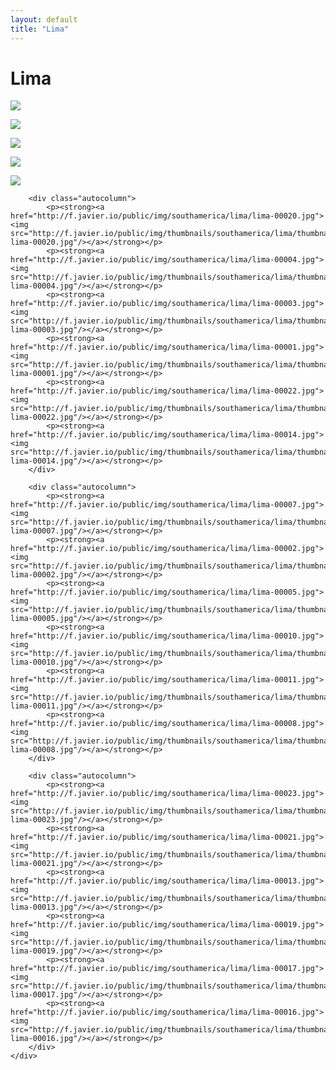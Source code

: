 ```yaml
---
layout: default
title: "Lima"
---
```


<h1 class="page" style="padding-left:0%;">Lima</h1>
<div class="page">
    <div class="autowide">
        <div class="autocolumn">
            <p><strong><a href="http://f.javier.io/public/img/southamerica/lima/lima-00006.jpg"><img src="http://f.javier.io/public/img/thumbnails/southamerica/lima/thumbnail-lima-00006.jpg"/></a></strong></p>
            <p><strong><a href="http://f.javier.io/public/img/southamerica/lima/lima-00018.jpg"><img src="http://f.javier.io/public/img/thumbnails/southamerica/lima/thumbnail-lima-00018.jpg"/></a></strong></p>
            <p><strong><a href="http://f.javier.io/public/img/southamerica/lima/lima-00009.jpg"><img src="http://f.javier.io/public/img/thumbnails/southamerica/lima/thumbnail-lima-00009.jpg"/></a></strong></p>
            <p><strong><a href="http://f.javier.io/public/img/southamerica/lima/lima-00015.jpg"><img src="http://f.javier.io/public/img/thumbnails/southamerica/lima/thumbnail-lima-00015.jpg"/></a></strong></p>
            <p><strong><a href="http://f.javier.io/public/img/southamerica/lima/lima-00012.jpg"><img src="http://f.javier.io/public/img/thumbnails/southamerica/lima/thumbnail-lima-00012.jpg"/></a></strong></p>
        </div>

        <div class="autocolumn">
            <p><strong><a href="http://f.javier.io/public/img/southamerica/lima/lima-00020.jpg"><img src="http://f.javier.io/public/img/thumbnails/southamerica/lima/thumbnail-lima-00020.jpg"/></a></strong></p>
            <p><strong><a href="http://f.javier.io/public/img/southamerica/lima/lima-00004.jpg"><img src="http://f.javier.io/public/img/thumbnails/southamerica/lima/thumbnail-lima-00004.jpg"/></a></strong></p>
            <p><strong><a href="http://f.javier.io/public/img/southamerica/lima/lima-00003.jpg"><img src="http://f.javier.io/public/img/thumbnails/southamerica/lima/thumbnail-lima-00003.jpg"/></a></strong></p>
            <p><strong><a href="http://f.javier.io/public/img/southamerica/lima/lima-00001.jpg"><img src="http://f.javier.io/public/img/thumbnails/southamerica/lima/thumbnail-lima-00001.jpg"/></a></strong></p>
            <p><strong><a href="http://f.javier.io/public/img/southamerica/lima/lima-00022.jpg"><img src="http://f.javier.io/public/img/thumbnails/southamerica/lima/thumbnail-lima-00022.jpg"/></a></strong></p>
            <p><strong><a href="http://f.javier.io/public/img/southamerica/lima/lima-00014.jpg"><img src="http://f.javier.io/public/img/thumbnails/southamerica/lima/thumbnail-lima-00014.jpg"/></a></strong></p>
        </div>

        <div class="autocolumn">
            <p><strong><a href="http://f.javier.io/public/img/southamerica/lima/lima-00007.jpg"><img src="http://f.javier.io/public/img/thumbnails/southamerica/lima/thumbnail-lima-00007.jpg"/></a></strong></p>
            <p><strong><a href="http://f.javier.io/public/img/southamerica/lima/lima-00002.jpg"><img src="http://f.javier.io/public/img/thumbnails/southamerica/lima/thumbnail-lima-00002.jpg"/></a></strong></p>
            <p><strong><a href="http://f.javier.io/public/img/southamerica/lima/lima-00005.jpg"><img src="http://f.javier.io/public/img/thumbnails/southamerica/lima/thumbnail-lima-00005.jpg"/></a></strong></p>
            <p><strong><a href="http://f.javier.io/public/img/southamerica/lima/lima-00010.jpg"><img src="http://f.javier.io/public/img/thumbnails/southamerica/lima/thumbnail-lima-00010.jpg"/></a></strong></p>
            <p><strong><a href="http://f.javier.io/public/img/southamerica/lima/lima-00011.jpg"><img src="http://f.javier.io/public/img/thumbnails/southamerica/lima/thumbnail-lima-00011.jpg"/></a></strong></p>
            <p><strong><a href="http://f.javier.io/public/img/southamerica/lima/lima-00008.jpg"><img src="http://f.javier.io/public/img/thumbnails/southamerica/lima/thumbnail-lima-00008.jpg"/></a></strong></p>
        </div>

        <div class="autocolumn">
            <p><strong><a href="http://f.javier.io/public/img/southamerica/lima/lima-00023.jpg"><img src="http://f.javier.io/public/img/thumbnails/southamerica/lima/thumbnail-lima-00023.jpg"/></a></strong></p>
            <p><strong><a href="http://f.javier.io/public/img/southamerica/lima/lima-00021.jpg"><img src="http://f.javier.io/public/img/thumbnails/southamerica/lima/thumbnail-lima-00021.jpg"/></a></strong></p>
            <p><strong><a href="http://f.javier.io/public/img/southamerica/lima/lima-00013.jpg"><img src="http://f.javier.io/public/img/thumbnails/southamerica/lima/thumbnail-lima-00013.jpg"/></a></strong></p>
            <p><strong><a href="http://f.javier.io/public/img/southamerica/lima/lima-00019.jpg"><img src="http://f.javier.io/public/img/thumbnails/southamerica/lima/thumbnail-lima-00019.jpg"/></a></strong></p>
            <p><strong><a href="http://f.javier.io/public/img/southamerica/lima/lima-00017.jpg"><img src="http://f.javier.io/public/img/thumbnails/southamerica/lima/thumbnail-lima-00017.jpg"/></a></strong></p>
            <p><strong><a href="http://f.javier.io/public/img/southamerica/lima/lima-00016.jpg"><img src="http://f.javier.io/public/img/thumbnails/southamerica/lima/thumbnail-lima-00016.jpg"/></a></strong></p>
        </div>
    </div>
</div>
